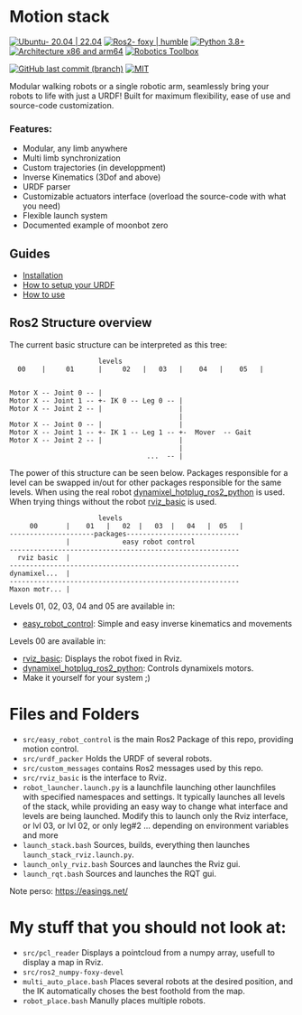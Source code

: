 # Motion stack

[![Ubuntu- 20.04 | 22.04](https://img.shields.io/badge/Ubuntu-%2020.04%20%7C%2022.04%20-%20blue)](https://ubuntu.com/)
[![Ros2- foxy | humble](https://img.shields.io/badge/Ros2-Foxy%20%7C%20Humble-%20blue)](https://github.com/ros2)
[![Python 3.8+](https://img.shields.io/badge/Python-3.8+-%20blue)](https://www.python.org/)
[![Architecture x86 and arm64](https://img.shields.io/badge/Arch-x86_|_arm64-purple)]()
[![Robotics Toolbox](https://img.shields.io/badge/Inverse_Kinematics-Robotics%20Toolbox-%20green)](https://github.com/petercorke/robotics-toolbox-python)

[![GitHub last commit (branch)](https://img.shields.io/github/last-commit/2lian/Moonbot-Motion-Stack/main)]()
[![MIT](https://img.shields.io/badge/License-MIT-gold)](LICENSE)


Modular walking robots or a single robotic arm, seamlessly bring your robots to life with just a URDF! Built for maximum flexibility, ease of use and source-code customization.

### Features:
- Modular, any limb anywhere
- Multi limb synchronization
- Custom trajectories (in developpment)
- Inverse Kinematics (3Dof and above)
- URDF parser
- Customizable actuators interface (overload the source-code with what you need)
- Flexible launch system
- Documented example of moonbot zero

## Guides

* [Installation](/Documentation/installation.md)
* [How to setup your URDF](/Documentation/URDF_use.md)
* [How to use](/Documentation/use.md)

## Ros2 Structure overview

The current basic structure can be interpreted as this tree:
```
                      levels
  00    |     01      |     02   |   03   |    04   |    05   |


Motor X -- Joint 0 -- |
Motor X -- Joint 1 -- +- IK 0 -- Leg 0 -- |
Motor X -- Joint 2 -- |                   |
                                          |
Motor X -- Joint 0 -- |                   |
Motor X -- Joint 1 -- +- IK 1 -- Leg 1 -- +-  Mover  -- Gait
Motor X -- Joint 2 -- |                   |
                                          |
                                  ...  -- |
```

The power of this structure can be seen below. Packages responsible for a level can be swapped in/out for other packages responsible for the same levels.
When using the real robot [dynamixel_hotplug_ros2_python](https://github.com/hubble14567/dynamixel_hotplug_ros2_python) is used. When trying things without the robot [rviz_basic](src/rviz_basic) is used.

```
                      levels
     00       |    01   |   02  |   03  |   04   |  05   |
---------------------packages----------------------------
              |             easy robot control
---------------------------------------------------------
  rviz basic  |
---------------------------------------------------------
dynamixel...  |
---------------------------------------------------------
Maxon motr... |
```

Levels 01, 02, 03, 04 and 05 are available in:
- [easy_robot_control](src/easy_robot_control): Simple and easy inverse kinematics and movements

Levels 00 are available in:
- [rviz_basic](src/rviz_basic): Displays the robot fixed in Rviz.
- [dynamixel_hotplug_ros2_python](https://github.com/hubble14567/dynamixel_hotplug_ros2_python): Controls dynamixels motors.
- Make it yourself for your system ;)

# Files and Folders

- `src/easy_robot_control` is the main Ros2 Package of this repo, providing motion control.
- `src/urdf_packer` Holds the URDF of several robots.
- `src/custom_messages` contains Ros2 messages used by this repo.
- `src/rviz_basic` is the interface to Rviz.
- `robot_launcher.launch.py` is a launchfile launching other launchfiles with specified namespaces and settings.
It typically launches all levels of the stack, while providing an easy way to change what interface and levels are being launched.
Modify this to launch only the Rviz interface, or lvl 03, or lvl 02, or only leg#2 ... depending on environment variables and more
- `launch_stack.bash` Sources, builds, everything then launches `launch_stack_rviz.launch.py`.
- `launch_only_rviz.bash` Sources and launches the Rviz gui.
- `launch_rqt.bash` Sources and launches the RQT gui.


Note perso:
https://easings.net/
# My stuff that you should not look at:

- `src/pcl_reader` Displays a pointcloud from a numpy array, usefull to display a map in Rviz.
- `src/ros2_numpy-foxy-devel`
- `multi_auto_place.bash` Places several robots at the desired position, and the IK automatically choses the best foothold from the map.
- `robot_place.bash` Manully places multiple robots.
